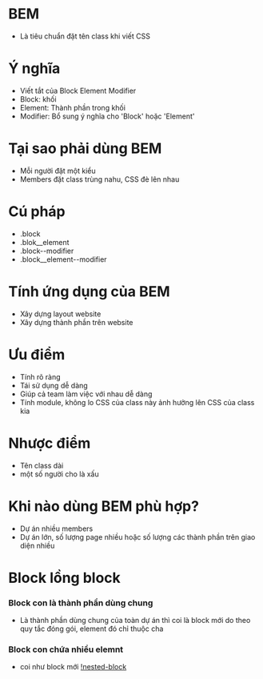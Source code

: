 # BEM

- Là tiêu chuẩn đặt tên class khi viết CSS

# Ý nghĩa

- Viết tắt của Block Element Modifier
- Block: khối
- Element: Thành phần trong khối
- Modifier: Bổ sung ý nghĩa cho 'Block' hoặc 'Element'

# Tại sao phải dùng BEM

- Mỗi người đặt một kiểu
- Members đặt class trùng nahu, CSS đè lên nhau

# Cú pháp

- .block
- .blok\_\_element
- .block--modifier
- .block\_\_element--modifier

# Tính ứng dụng của BEM

- Xây dựng layout website
- Xây dựng thành phần trên website

# Ưu điểm

- Tính rõ ràng
- Tái sử dụng dễ dàng
- Giúp cả team làm việc với nhau dễ dàng
- Tính module, không lo CSS của class này ảnh hưởng lên CSS của class kia

# Nhược điểm

- Tên class dài
- một số người cho là xấu

# Khi nào dùng BEM phù hợp?

- Dự án nhiều members
- Dự án lớn, số lượng page nhiều hoặc số lượng các thành phần trên giao diện nhiều

# Block lồng block

### Block con là thành phần dùng chung

- Là thành phần dùng chung của toàn dự án thì coi là block mới do theo quy tắc đóng gói, element đó chỉ thuộc cha

### Block con chứa nhiều elemnt

- coi như block mới
  [!nested-block](./bem.png)
